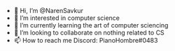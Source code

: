 - 👋 Hi, I’m @NarenSavkur
- 👀 I’m interested in computer science
- 🌱 I’m currently learning the art of computer sciencing
- 💞️ I’m looking to collaborate on nothing related to CS
- 📫 How to reach me Discord: PianoHombre#0483

<!---
NarenSavkur/NarenSavkur is a ✨ special ✨ repository because its `README.md` (this file) appears on your GitHub profile.
You can click the Preview link to take a look at your changes.
--->
